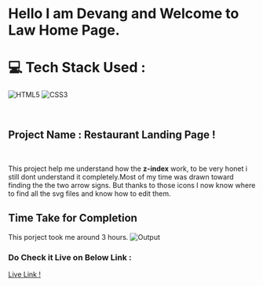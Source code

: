 # Hello I am **Devang** and Welcome to Law Home Page.

# 💻 Tech Stack Used :

![HTML5](https://img.shields.io/badge/html5-%23E34F26.svg?style=for-the-badge&logo=html5&logoColor=white) ![CSS3](https://img.shields.io/badge/css3-%231572B6.svg?style=for-the-badge&logo=css3&logoColor=white) 

</br>

 ## Project Name : Restaurant Landing Page !
</br>

This project help me understand how the **z-index** work, to be very honet i still dont understand it completely.Most of my time was drawn toward finding the the two  arrow signs. But thanks to those icons I now know where to find all the svg files and know how to edit them.

## Time Take for Completion
This porject took me around 3 hours.
![Output](./pic.png)
 
### Do Check it Live on Below Link :

[Live Link !]()